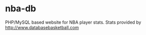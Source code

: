 # nba-db
PHP/MySQL based website for NBA player stats.
Stats provided by http://www.databasebasketball.com
